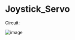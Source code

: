 # Joystick_Servo


Circuit:

![image](https://user-images.githubusercontent.com/93759057/141621015-ff0ca583-d83e-4500-a5e9-869c2e6ab970.png)
